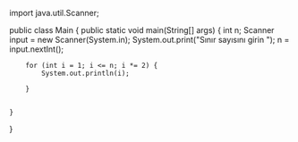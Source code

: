 import java.util.Scanner;

public class Main {
    public static void main(String[] args) {
        int n;
        Scanner input = new Scanner(System.in);
        System.out.print("Sınır sayısını girin ");
        n = input.nextInt();


        for (int i = 1; i <= n; i *= 2) {
            System.out.println(i);

        }


    }
}
